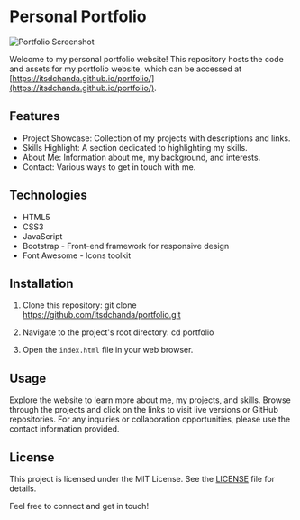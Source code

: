 # Personal Portfolio

![Portfolio Screenshot](https://i.ibb.co/MkxZJRJ/My-Portfolio.png)

Welcome to my personal portfolio website! This repository hosts the code and assets for my portfolio website, which can be accessed at [https://itsdchanda.github.io/portfolio/](https://itsdchanda.github.io/portfolio/).

## Features

- Project Showcase: Collection of my projects with descriptions and links.
- Skills Highlight: A section dedicated to highlighting my skills.
- About Me: Information about me, my background, and interests.
- Contact: Various ways to get in touch with me.

## Technologies

- HTML5
- CSS3
- JavaScript
- Bootstrap - Front-end framework for responsive design
- Font Awesome - Icons toolkit

## Installation

1. Clone this repository:
   git clone https://github.com/itsdchanda/portfolio.git
   
2. Navigate to the project's root directory:
	cd portfolio
	
3. Open the `index.html` file in your web browser.

## Usage

Explore the website to learn more about me, my projects, and skills. Browse through the projects and click on the links to visit live versions or GitHub repositories. For any inquiries or collaboration opportunities, please use the contact information provided.

## License

This project is licensed under the MIT License. See the [LICENSE](LICENSE) file for details.

Feel free to connect and get in touch!
